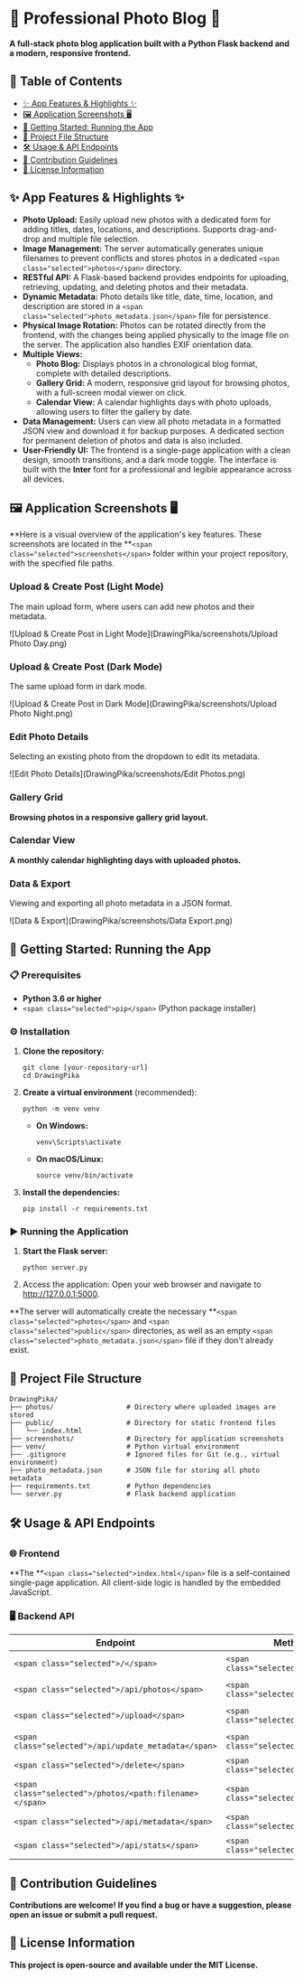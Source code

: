
# 📸 Professional Photo Blog 📝

**A full-stack photo blog application built with a Python Flask backend and a modern, responsive frontend.**

## 📖 Table of Contents

* [✨ App Features &amp; Highlights ✨](https://www.google.com/search?q=%23%EF%B8%8F-app-features--highlights-%EF%B8%8F "null")
* [🖼️ Application Screenshots 🖥️](https://www.google.com/search?q=%23%EF%B8%8F-application-screenshots-%EF%B8%8F "null")
* [🚀 Getting Started: Running the App](https://www.google.com/search?q=%23%EF%B8%8F-getting-started-running-the-app "null")
* [📁 Project File Structure](https://www.google.com/search?q=%23-project-file-structure "null")
* [🛠️ Usage &amp; API Endpoints](https://www.google.com/search?q=%23%EF%B8%8F-usage--api-endpoints "null")
* [🤝 Contribution Guidelines](https://www.google.com/search?q=%23-contribution-guidelines "null")
* [📄 License Information](https://www.google.com/search?q=%23-license-information "null")

## ✨ App Features & Highlights ✨

* **Photo Upload:** Easily upload new photos with a dedicated form for adding titles, dates, locations, and descriptions. Supports drag-and-drop and multiple file selection.
* **Image Management:** The server automatically generates unique filenames to prevent conflicts and stores photos in a dedicated `<span class="selected">photos</span>` directory.
* **RESTful API:** A Flask-based backend provides endpoints for uploading, retrieving, updating, and deleting photos and their metadata.
* **Dynamic Metadata:** Photo details like title, date, time, location, and description are stored in a `<span class="selected">photo_metadata.json</span>` file for persistence.
* **Physical Image Rotation:** Photos can be rotated directly from the frontend, with the changes being applied physically to the image file on the server. The application also handles EXIF orientation data.
* **Multiple Views:**
  * **Photo Blog:** Displays photos in a chronological blog format, complete with detailed descriptions.
  * **Gallery Grid:** A modern, responsive grid layout for browsing photos, with a full-screen modal viewer on click.
  * **Calendar View:** A calendar highlights days with photo uploads, allowing users to filter the gallery by date.
* **Data Management:** Users can view all photo metadata in a formatted JSON view and download it for backup purposes. A dedicated section for permanent deletion of photos and data is also included.
* **User-Friendly UI:** The frontend is a single-page application with a clean design, smooth transitions, and a dark mode toggle. The interface is built with the **Inter** font for a professional and legible appearance across all devices.

## 🖼️ Application Screenshots 🖥️

**Here is a visual overview of the application's key features. These screenshots are located in the **`<span class="selected">screenshots</span>` folder within your project repository, with the specified file paths.

### Upload & Create Post (Light Mode)

The main upload form, where users can add new photos and their metadata.

![Upload & Create Post in Light Mode](DrawingPika/screenshots/Upload Photo Day.png)

### Upload & Create Post (Dark Mode)

The same upload form in dark mode.

![Upload & Create Post in Dark Mode](DrawingPika/screenshots/Upload Photo Night.png)

### Edit Photo Details

Selecting an existing photo from the dropdown to edit its metadata.

![Edit Photo Details](DrawingPika/screenshots/Edit Photos.png)

### Gallery Grid

**Browsing photos in a responsive gallery grid layout.**

### Calendar View

**A monthly calendar highlighting days with uploaded photos.**

### Data & Export

Viewing and exporting all photo metadata in a JSON format.

![Data & Export](DrawingPika/screenshots/Data Export.png)

## 🚀 Getting Started: Running the App

### 📋 Prerequisites

* **Python 3.6 or higher**
* `<span class="selected">pip</span>` (Python package installer)

### ⚙️ Installation

1. **Clone the repository:**

   ```
   git clone [your-repository-url]
   cd DrawingPika

   ```
2. **Create a virtual environment** (recommended):

   ```
   python -m venv venv

   ```

   * **On Windows:**
     ```
     venv\Scripts\activate

     ```
   * **On macOS/Linux:**
     ```
     source venv/bin/activate

     ```
3. **Install the dependencies:**

   ```
   pip install -r requirements.txt

   ```

### ▶️ Running the Application

1. **Start the Flask server:**
   ```
   python server.py

   ```
2. Access the application:
   Open your web browser and navigate to http://127.0.0.1:5000.

**The server will automatically create the necessary **`<span class="selected">photos</span>` and `<span class="selected">public</span>` directories, as well as an empty `<span class="selected">photo_metadata.json</span>` file if they don't already exist.

## 📁 Project File Structure

```
DrawingPika/
├── photos/                  # Directory where uploaded images are stored
├── public/                  # Directory for static frontend files
│   └── index.html
├── screenshots/             # Directory for application screenshots
├── venv/                    # Python virtual environment
├── .gitignore               # Ignored files for Git (e.g., virtual environment)
├── photo_metadata.json      # JSON file for storing all photo metadata
├── requirements.txt         # Python dependencies
└── server.py                # Flask backend application

```

## 🛠️ Usage & API Endpoints

### 🌐 Frontend

**The **`<span class="selected">index.html</span>` file is a self-contained single-page application. All client-side logic is handled by the embedded JavaScript.

### 🖥️ Backend API

| **Endpoint**                                        | **Method**                       | **Description**                                                                              |
| --------------------------------------------------------- | -------------------------------------- | -------------------------------------------------------------------------------------------------- |
| `<span class="selected">/</span>`                       | `<span class="selected">GET</span>`  | **Serves the main** `<span class="selected">index.html</span>`file.                        |
| `<span class="selected">/api/photos</span>`             | `<span class="selected">GET</span>`  | **Retrieves all photo metadata, organized by date.**                                         |
| `<span class="selected">/upload</span>`                 | `<span class="selected">POST</span>` | **Uploads a new photo and saves its metadata.**                                              |
| `<span class="selected">/api/update_metadata</span>`    | `<span class="selected">POST</span>` | **Updates metadata for a specific photo, including physical rotation.**                      |
| `<span class="selected">/delete</span>`                 | `<span class="selected">POST</span>` | **Deletes a photo and its metadata.**                                                        |
| `<span class="selected">/photos/<path:filename></span>` | `<span class="selected">GET</span>`  | **Serves a specific photo file from the** `<span class="selected">photos</span>`directory. |
| `<span class="selected">/api/metadata</span>`           | `<span class="selected">GET</span>`  | **Retrieves all raw photo metadata.**                                                        |
| `<span class="selected">/api/stats</span>`              | `<span class="selected">GET</span>`  | **Provides statistics about the photo collection.**                                          |

## 🤝 Contribution Guidelines

**Contributions are welcome! If you find a bug or have a suggestion, please open an issue or submit a pull request.**

## 📄 License Information

**This project is open-source and available under the MIT License.**

